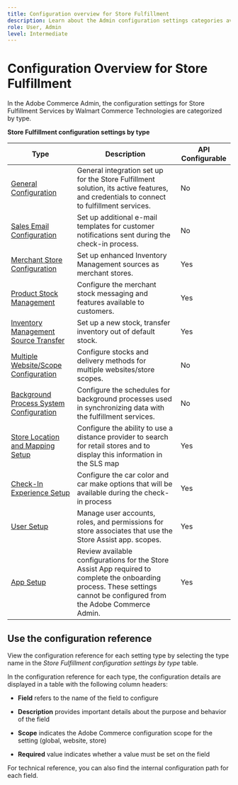```yaml
---
title: Configuration overview for Store Fulfillment
description: Learn about the Admin configuration settings categories available for the Store Fulfillment solution and how they are configured.
role: User, Admin
level: Intermediate
---
```

# Configuration Overview for Store Fulfillment

In the Adobe Commerce Admin, the configuration settings for Store Fulfillment Services by Walmart Commerce Technologies are categorized by type.

**Store Fulfillment configuration settings by type**

| **Type**                                                                 | **Description**                                                                                                                                                          | **API Configurable** |
|--------------------------------------------------------------------------|--------------------------------------------------------------------------------------------------------------------------------------------------------------------------|----------------------|
| [General Configuration](enable-general.md)                               | General integration set up for the Store Fulfillment solution, its active features, and credentials to connect to fulfillment services.                                  | No                   |
| [Sales Email Configuration](sales-emails.md)                             | Set up additional e-mail templates for customer notifications sent during the check-in process.                                                                          | No                   |
| [Merchant Store Configuration](merchant-store-configuration.md)          | Set up enhanced Inventory Management sources as merchant stores.                                                                                                         | Yes                  |
| [Product Stock Management](product-stock.md)                             | Configure the merchant stock messaging and features available to customers.                                                                                              | Yes                  |
| [Inventory Management Source Transfer](inventory-stock-transfer.md)      | Set up a new stock, transfer inventory out of default stock.                                                                                                             | Yes                  |
| [Multiple Website/Scope Configuration](multi-site-and-scope-config.md)   | Configure stocks and delivery methods for multiple websites/store scopes.                                                                                                | No                   |
| [Background Process System Configuration](background-processes.md)       | Configure the schedules for background processes used in synchronizing data with the fulfillment services.                                                               | No                   |
| [Store Location and Mapping Setup](store-location-map-provider-setup.md) | Configure the ability to use a distance provider to search for retail stores and to display this information in the SLS map                                              | Yes                  |
| [Check-In Experience Setup](store-location-map-provider-setup.md)        | Configure the car color and car make options that will be available during the check-in process                                                                          | Yes                  |
| [User Setup](user-setup.md)                                              | Manage user accounts, roles, and permissions for store associates that use the Store Assist app. scopes.                                                                 | Yes                  |
| [App Setup](app-setup.md)                                                | Review available configurations for the Store Assist App required to complete the onboarding process. These settings cannot be configured from the Adobe Commerce Admin. | Yes                  |


## Use the configuration reference

View the configuration reference for each setting type by selecting the type name in the _Store Fulfillment configuration settings by type_ table. 

In the configuration reference for each type, the configuration details are displayed in a table with the following column headers:

- **Field** refers to the name of the field to configure

- **Description** provides important details about the purpose and behavior of the field

- **Scope** indicates the Adobe Commerce configuration scope for the setting (global, website, store)

- **Required** value indicates whether a value must be set on the field

For technical reference, you can also find the internal configuration path for each field. 
